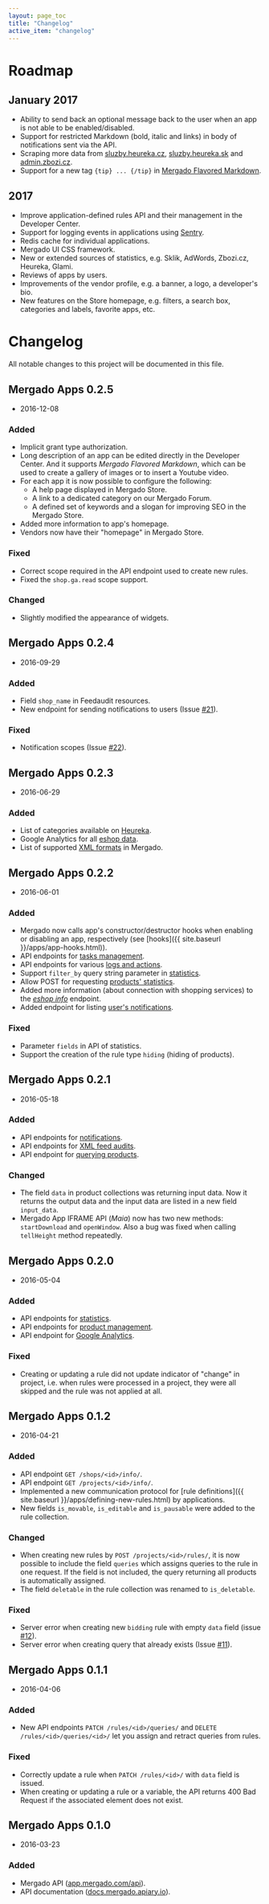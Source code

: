 ```yaml
---
layout: page_toc
title: "Changelog"
active_item: "changelog"
---
```


# Roadmap

## January 2017

- Ability to send back an optional message back to the user when an app is not able to be enabled/disabled.
- Support for restricted Markdown (bold, italic and links) in body of notifications sent via the API.
- Scraping more data from [sluzby.heureka.cz](https://sluzby.heureka.cz), [sluzby.heureka.sk](https://sluzby.heureka.sk) and [admin.zbozi.cz](https://admin.zbozi.cz).
- Support for a new tag `{tip} ... {/tip}` in [Mergado Flavored Markdown](http://mergado.github.io/docs/developers/markdown.html). 

## 2017

- Improve application-defined rules API and their management in the Developer Center.
- Support for logging events in applications using [Sentry](https://github.com/getsentry).
- Redis cache for individual applications.
- Mergado UI CSS framework.
- New or extended sources of statistics, e.g. Sklik, AdWords, Zbozi.cz, Heureka, Glami.
- Reviews of apps by users.
- Improvements of the vendor profile, e.g. a banner, a logo, a developer's bio.
- New features on the Store homepage, e.g. filters, a search box, categories and labels, favorite apps, etc.

# Changelog

All notable changes to this project will be documented in this file.

## Mergado Apps 0.2.5
- 2016-12-08

### Added
- Implicit grant type authorization.
- Long description of an app can be edited directly in the Developer Center. And it supports _Mergado Flavored Markdown_, which can be used to create a gallery of images or to insert a Youtube video.
- For each app it is now possible to configure the following:
  + A help page displayed in Mergado Store.
  + A link to a dedicated category on our Mergado Forum.
  + A defined set of keywords and a slogan for improving SEO in the Mergado Store.
- Added more information to app's homepage.
- Vendors now have their "homepage" in Mergado Store.

### Fixed
- Correct scope required in the API endpoint used to create new rules.
- Fixed the `shop.ga.read` scope support.

### Changed

- Slightly modified the appearance of widgets.

## Mergado Apps 0.2.4
- 2016-09-29

### Added
- Field `shop_name` in Feedaudit resources.
- New endpoint for sending notifications to users (Issue [#21](https://github.com/mergado/mergado-apps/issues/21)).

### Fixed
- Notification scopes (Issue [#22](https://github.com/mergado/mergado-apps/issues/22)).

## Mergado Apps 0.2.3
- 2016-06-29

### Added
- List of categories available on [Heureka](http://docs.mergado.apiary.io/#reference/heureka/heureka-categories).
- Google Analytics for all [eshop data](http://docs.mergado.apiary.io/#reference/google/analytics/eshop-data).
- List of supported [XML formats](http://docs.mergado.apiary.io/#reference/0/xml-formats/eshop-data) in Mergado.

## Mergado Apps 0.2.2
- 2016-06-01

### Added
- Mergado now calls app's constructor/destructor hooks when enabling or disabling an app, respectively (see [hooks]({{ site.baseurl }}/apps/app-hooks.html)).
- API endpoints for [tasks management](http://docs.mergado.apiary.io/#reference/core/tasks).
- API endpoints for various [logs and actions](http://docs.mergado.apiary.io/#reference/core/logs).
- Support `filter_by` query string parameter in [statistics](http://docs.mergado.apiary.io/#reference/statistics/products/statistics-of-all-products).
- Allow POST for requesting [products' statistics](http://docs.mergado.apiary.io/#reference/statistics/products/statistics-of-all-products-using-post).
- Added more information (about connection with shopping services) to the _[eshop info](http://docs.mergado.apiary.io/#reference/core/eshops/show-eshop-info)_ endpoint.
- Added endpoint for listing [user's notifications](http://docs.mergado.apiary.io/#reference/core/notifications/get-users-notifications).

### Fixed
- Parameter `fields` in API of statistics.
- Support the creation of the rule type `hiding` (hiding of products).

## Mergado Apps 0.2.1
- 2016-05-18

### Added
- API endpoints for [notifications](http://docs.mergado.apiary.io/#reference/core/notifications).
- API endpoints for [XML feed audits](http://docs.mergado.apiary.io/#reference/feed-audits).
- API endpoint for [querying products](http://docs.mergado.apiary.io/#reference/core/products/query-products).

### Changed
- The field `data` in product collections was returning input data. Now it returns the output data and the input data are listed in a new field `input_data`.
- Mergado App IFRAME API (*Maia*) now has two new methods: `startDownload` and `openWindow`. Also a bug was fixed when calling `tellHeight` method repeatedly.

## Mergado Apps 0.2.0
- 2016-05-04

### Added
- API endpoints for [statistics](http://docs.mergado.apiary.io/#reference/statistics).
- API endpoints for [product management](http://docs.mergado.apiary.io/#reference/core/products).
- API endpoint for [Google Analytics](http://docs.mergado.apiary.io/#reference/google).

### Fixed
- Creating or updating a rule did not update indicator of "change" in project, i.e. when rules were processed in a project, they were all skipped and the rule was not applied at all.

## Mergado Apps 0.1.2
- 2016-04-21

### Added
- API endpoint `GET /shops/<id>/info/`.
- API endpoint `GET /projects/<id>/info/`.
- Implemented a new communication protocol for [rule definitions]({{ site.baseurl }}/apps/defining-new-rules.html) by applications.
- New fields `is_movable`, `is_editable` and `is_pausable` were added to the rule collection.

### Changed
- When creating new rules by `POST /projects/<id>/rules/`, it is now possible to include the field `queries` which assigns queries to the rule in one request. If the field is not included, the query returning all products is automatically assigned.
- The field `deletable` in the rule collection was renamed to `is_deletable`.

### Fixed
- Server error when creating new `bidding` rule with empty `data` field (issue [#12](https://github.com/mergado/mergado-apps/issues/12)).
- Server error when creating query that already exists (Issue [#11](https://github.com/mergado/mergado-apps/issues/11)).

## Mergado Apps 0.1.1
- 2016-04-06

### Added
- New API endpoints `PATCH /rules/<id>/queries/` and `DELETE /rules/<id>/queries/<id>/` let you assign and retract queries from rules.

### Fixed
- Correctly update a rule when `PATCH /rules/<id>/` with `data` field is issued.
- When creating or updating a rule or a variable, the API returns 400 Bad Request if the associated element does not exist.

## Mergado Apps 0.1.0
- 2016-03-23

### Added
- Mergado API ([app.mergado.com/api](https://app.mergado.com/api)).
- API documentation ([docs.mergado.apiary.io](http://docs.mergado.apiary.io/)).
